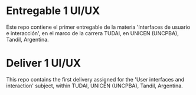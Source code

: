 # Entregable 1 UI/UX
Este repo contiene el primer entregable de la materia 'Interfaces de usuario e interacción', en el marco de la carrera TUDAI, en UNICEN (UNCPBA), Tandil, Argentina.

# Deliver 1 UI/UX
This repo contains the first delivery assigned for the 'User interfaces and interaction' subject, within TUDAI, UNICEN (UNCPBA), Tandil, Argentina.
